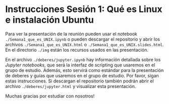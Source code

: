 # Instrucciones Sesión 1: Qué es Linux e instalación Ubuntu 

Para ver la presentación de la reunión pueden usar el notebook `./Semana1_que_es_UNIX.ipynb` o pueden descargar el repositorio y abrir los archivos `./Semana1_que_es_UNIX.html` o `./Semana1_que_es_UNIX.slides.html`. En el directorio `./img` están los recursos usados en las presentación. 

En el archivo `./deberes/jupyter.ipynb` hay información detallada sobre los *Jupyter notebooks*, que será la interfaz de scripting que usaremos en el grupo de estudio. Además, esto servirá como estándar para la presentación de deberes y guías que usaremos en el grupo de estudio. Por favor, sigan estas instrucciones. Si descargan el repositorio también podrán abrir el archivo `./deberes/jupyter.html` y visualizar esta presentación. 

Muchas gracias por estudiar con nosotros!